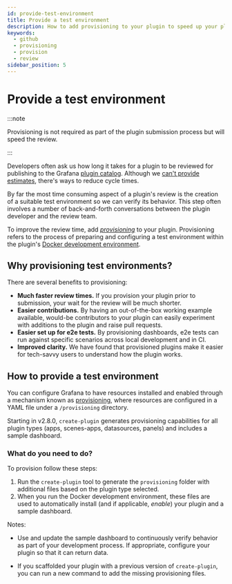 ```yaml
---
id: provide-test-environment
title: Provide a test environment
description: How to add provisioning to your plugin to speed up your plugin review process.
keywords:
  - github
  - provisioning
  - provision
  - review
sidebar_position: 5
---
```


# Provide a test environment

:::note

Provisioning is not required as part of the plugin submission process but will speed the review.

:::

Developers often ask us how long it takes for a plugin to be reviewed for publishing to the Grafana [plugin catalog](https://grafana.com/plugins). Although we [can't provide estimates](/publish-a-plugin/publish-a-plugin#how-long-does-it-take-to-review-a-submission), there's ways to reduce cycle times.

By far the most time consuming aspect of a plugin's review is the creation of a suitable test environment so we can verify its behavior. This step often involves a number of back-and-forth conversations between the plugin developer and the review team.

To improve the review time, add [_provisioning_](https://grafana.com/docs/grafana/latest/administration/provisioning/#provision-grafana) to your plugin. Provisioning refers to the process of preparing and configuring a test environment within the plugin's [Docker development environment](/set-up/).

## Why provisioning test environments?

There are several benefits to provisioning:

- **Much faster review times.** If you provision your plugin prior to submission, your wait for the review will be much shorter.
- **Easier contributions.** By having an out-of-the-box working example available, would-be contributors to your plugin can easily experiment with additions to the plugin and raise pull requests.
- **Easier set up for e2e tests.** By provisioning dashboards, e2e tests can run against specific scenarios across local development and in CI.
- **Improved clarity.** We have found that provisioned plugins make it easier for tech-savvy users to understand how the plugin works.

## How to provide a test environment

You can configure Grafana to have resources installed and enabled through a mechanism known as [provisioning](https://grafana.com/docs/grafana/latest/administration/provisioning/#provision-grafana), where resources are configured in a YAML file under a `/provisioning` directory.

Starting in v2.8.0, `create-plugin` generates provisioning capabilities for all plugin types (apps, scenes-apps, datasources, panels) and includes a sample dashboard.

### What do you need to do?

To provision follow these steps:

1. Run the `create-plugin` tool to generate the `provisioning` folder with additional files based on the plugin type selected.
1. When you run the Docker development environment, these files are used to automatically install (and if applicable, _enable_) your plugin and a sample dashboard.

Notes:

- Use and update the sample dashboard to continuously verify behavior as part of your development process. If appropriate, configure your plugin so that it can return data.

- If you scaffolded your plugin with a previous version of `create-plugin`, you can run a new command to add the missing provisioning files.




